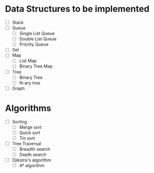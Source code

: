 # Data Structures to be implemented
- [ ] Stack
- [ ] Queue
  - [ ] Single List Queue
  - [ ] Double List Queue
  - [ ] Priority Queue
- [ ] Set
- [ ] Map
  - [ ] List Map
  - [ ] Binary Tree Map
- [ ] Tree
  - [ ] Binary Tree
  - [ ] N-ary tree
- [ ] Graph

# Algorithms
- [ ] Sorting
  - [ ] Merge sort
  - [ ] Quick sort
  - [ ] Tin sort
- [ ] Tree Traversal
  - [ ] Breadth search
  - [ ] Depth search
- [ ] Djikstra's algorithm
  - [ ] A* algorithm